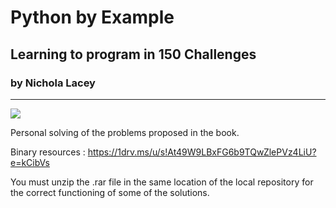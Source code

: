 # Python by Example
## Learning to program in 150 Challenges
### by Nichola Lacey

------------

![](https://1drv.ms/u/s!At49W9LBxFG6cYM9GpyMbE4EiGI?e=57yhbT)

Personal solving of the problems proposed in the book.

Binary resources :
https://1drv.ms/u/s!At49W9LBxFG6b9TQwZlePVz4LiU?e=kCibVs

You must unzip the .rar file in the same location of the local repository for the 
correct functioning of some of the solutions.
